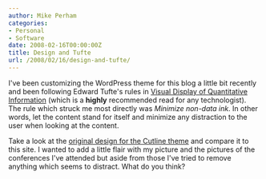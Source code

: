 ```yaml
---
author: Mike Perham
categories:
- Personal
- Software
date: 2008-02-16T00:00:00Z
title: Design and Tufte
url: /2008/02/16/design-and-tufte/
---
```


I've been customizing the WordPress theme for this blog a little bit recently and been following Edward Tufte's rules in [Visual Display of Quantitative Information][1] (which is a **highly** recommended read for any technologist). The rule which struck me most directly was *Minimize non-data ink*. In other words, let the content stand for itself and minimize any distraction to the user when looking at the content.

Take a look at the [original design for the Cutline theme][2] and compare it to this site. I wanted to add a little flair with my picture and the pictures of the conferences I've attended but aside from those I've tried to remove anything which seems to distract. What do you think?

 [1]: http://www.edwardtufte.com/tufte/books_vdqi
 [2]: http://s.themes.wordpress.net/snapshots/4415-big.jpg
